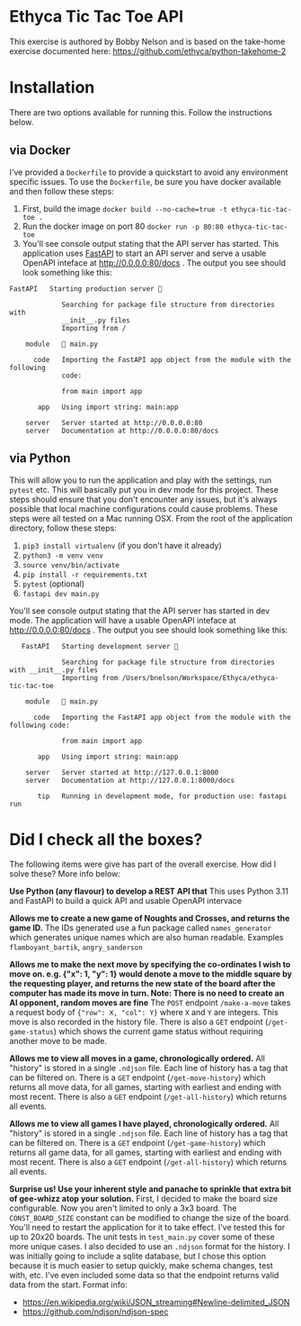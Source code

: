 # Ethyca Tic Tac Toe API
 
This exercise is authored by Bobby Nelson and is based on the take-home exercise documented here: https://github.com/ethyca/python-takehome-2

# Installation
There are two options available for running this. Follow the instructions below.

## via Docker
I've provided a `Dockerfile` to provide a quickstart to avoid any environment specific issues. To use the `Dockerfile`, be sure you have docker available and then follow these steps:

1. First, build the image
`docker build --no-cache=true -t ethyca-tic-tac-toe .`
2. Run the docker image on port 80
`docker run -p 80:80 ethyca-tic-tac-toe`
3. You'll see console output stating that the API server has started. This application uses [FastAPI](https://fastapi.tiangolo.com/) to start an API server and serve a usable OpenAPI inteface at http://0.0.0.0:80/docs . The output you see should look something like this:
```
FastAPI   Starting production server 🚀

             Searching for package file structure from directories with
             __init__.py files
             Importing from /

    module   🐍 main.py

      code   Importing the FastAPI app object from the module with the following
             code:

             from main import app

       app   Using import string: main:app

    server   Server started at http://0.0.0.0:80
    server   Documentation at http://0.0.0.0:80/docs
```

## via Python
This will allow you to run the application and play with the settings, run `pytest` etc. This will basically put you in dev mode for this project. These steps should ensure that you don't encounter any issues, but it's always possible that local machine configurations could cause problems. These steps were all tested on a Mac running OSX.
From the root of the application directory, follow these steps:

1. `pip3 install virtualenv` (if you don't have it already)
2. `python3 -m venv venv`
3. `source venv/bin/activate`
4. `pip install -r requirements.txt` 
5. `pytest` (optional)
6. `fastapi dev main.py`

You'll see console output stating that the API server has started in dev mode. The application will have a usable OpenAPI inteface at http://0.0.0.0:80/docs . The output you see should look something like this:
```
   FastAPI   Starting development server 🚀
 
             Searching for package file structure from directories with __init__.py files
             Importing from /Users/bnelson/Workspace/Ethyca/ethyca-tic-tac-toe
 
    module   🐍 main.py
 
      code   Importing the FastAPI app object from the module with the following code:
 
             from main import app
 
       app   Using import string: main:app
 
    server   Server started at http://127.0.0.1:8000
    server   Documentation at http://127.0.0.1:8000/docs
 
       tip   Running in development mode, for production use: fastapi run
```

# Did I check all the boxes?
The following items were give has part of the overall exercise. How did I solve these? More info below:

__Use Python (any flavour) to develop a REST API that__
This uses Python 3.11 and FastAPI to build a quick API and usable OpenAPI intervace

__Allows me to create a new game of Noughts and Crosses, and returns the game ID.__
The IDs generated use a fun package called `names_generator` which generates unique names which are also human readable. Examples `flamboyant_bartik`, `angry_sanderson`

__Allows me to make the next move by specifying the co-ordinates I wish to move on. e.g. {"x": 1, "y": 1} would denote a move to the middle square by the requesting player, and returns the new state of the board after the computer has made its move in turn. Note: There is no need to create an AI opponent, random moves are fine__
The `POST` endpoint `/make-a-move` takes a request body of `{"row": X, "col": Y}` where `X` and `Y` are integers. This move is also recorded in the history file.
There is also a `GET` endpoint (`/get-game-status`) which shows the current game status without requiring another move to be made.

__Allows me to view all moves in a game, chronologically ordered.__
All "history" is stored in a single `.ndjson` file. Each line of history has a tag that can be filtered on. There is a `GET` endpoint (`/get-move-history`) which returns all move data, for all games, starting with earliest and ending with most recent.
There is also a `GET` endpoint (`/get-all-history`) which returns all events.


__Allows me to view all games I have played, chronologically ordered.__
All "history" is stored in a single `.ndjson` file. Each line of history has a tag that can be filtered on. There is a `GET` endpoint (`/get-game-history`) which returns all game data, for all games, starting with earliest and ending with most recent.
There is also a `GET` endpoint (`/get-all-history`) which returns all events.

__Surprise us! Use your inherent style and panache to sprinkle that extra bit of gee-whizz atop your solution.__
First, I decided to make the board size configurable. Now you aren't limited to only a 3x3 board. The `CONST_BOARD_SIZE` constant can be modified to change the size of the board. You'll need to restart the application for it to take effect. I've tested this for up to 20x20 boards. The unit tests in `test_main.py` cover some of these more unique cases.
I also decided to use an `.ndjson` format for the history. I was initially going to include a sqlite database, but I chose this option because it is much easier to setup quickly, make schema changes, test with, etc. I've even included some data so that the endpoint returns valid data from the start.
Format info:
* https://en.wikipedia.org/wiki/JSON_streaming#Newline-delimited_JSON
* https://github.com/ndjson/ndjson-spec